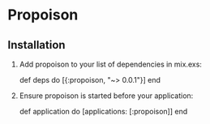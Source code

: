 # Propoison

## Installation

  1. Add propoison to your list of dependencies in mix.exs:

        def deps do
          [{:propoison, "~> 0.0.1"}]
        end

  2. Ensure propoison is started before your application:

        def application do
          [applications: [:propoison]]
        end
